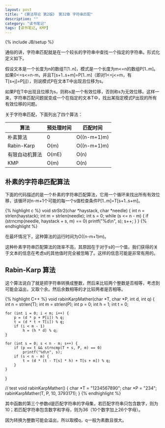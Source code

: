 ```yaml
---
layout: post
title: "《算法导论 第2版》 第32章 字符串匹配"
description: ""
category: "读书笔记"
tags: [读书笔记, KMP]
---
```

{% include JB/setup %}

通俗的讲，字符串匹配就是在一个较长的字符串中查找一个指定的字符串。形式化定义如下。

假设文本是一个长度为n的数组T[1..n]，模式是一个长度为m<=n的数组P[1..m]。如果0<=s<=n-m，并且T[s+1..s+m]=P[1..m]（即对1<=j<=m，有T[s+j]=P[j]），则说模式P在文本T中出现且位移为s。

如果P在T中出现且位移为s，则称s是一个有效位移，否则称s为无效位移。这样一来，字符串匹配问题就变成一个在指定的文本T中，找出某指定模式P出现的所有有效位移的问题。

关于字符串匹配，下面列出了四个算法：

|算法|预处理时间|匹配时间|
|----|----------|--------|
|朴素算法|0|O((n-m+1)m)|
|Rabin-Karp|O(m)|O((n-m+1)m)|
|有限自动机算法|O(mE)|O(n)|
|KMP|O(m)|O(n)|

<!--more-->

## 朴素的字符串匹配算法

下面的代码描述的是一个朴素的字符串匹配算法，它用一个循环来找出所有有效位移，该循环对n-m+1个可能的每一个s值检查条件P[1..m]=T[s+1..s+m]。

{% highlight c %}
void strStr2(char *haystack, char *needle)
{
	int n = strlen(haystack);
	int m = strlen(needle);
	int s = 0;
	while (s <= n - m) {
		if (strncmp(needle, haystack + s, m) == 0)
			printf("%d\n", s);
		s++;
	}
}
{% endhighlight %}

在最坏情况下，这种算法的运行时间为O((n-m+1)m)。

这种朴素字符串匹配算法的效率不高，其原因在于对于s的一个值，我们获得的关于文本的信息在考虑s的其他值时完全被忽略了。这样的信息可能是非常有用的。

## Rabin-Karp 算法

这个算法说白了就是把字符串转换成整数，然后来比较两个整数是否相等，考虑到可能会溢出，又取个余。然后余数相等的才比较两者是否相等。

{% highlight C++ %}
void rabinKarpMather(char *T, char *P, int d, int q)
{
	int n = strlen(T);
	int m = strlen(P);
	int p = 0;
	int h = 1;
	int t = 0;

	for (int i = 0; i < m; i++) {
		p = (d * p + P[i]) % q;
		t = (d * t + T[i]) % q;
		if (i < m - 1)
			h = (h * d) % q;
	}

	for (int s = 0; s < n - m; s++) {
		if (p == t && strncmp(T + s, P, m) == 0)
			printf("%d\n", s);
		if (s < n - m) {
			t = (d * (t - T[s] * h) + T[s + m]) % q;
		}
	}
}

// test
void rabinKarpMather()
{
	char *T = "1234567890";
	char *P = "234";
	rabinKarpMather(T, P, 10, 3793171);
}
{% endhighlight %}

其中函数的第三个参数d是匹配字符串的字母集，若匹配字符串只包含数字，则为10；若匹配字符串包含数字和字母，则为36（10个数字加上26个字母）。

因为转换为整数可能会溢出，所以取模q，q一般为素数且很大。
